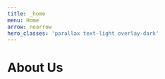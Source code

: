```yaml
---
title: _home
menu: Home
arrow: noarrow
hero_classes: 'parallax text-light overlay-dark'
---
```


# **About Us**

[//]: # (Team photo as hero)

